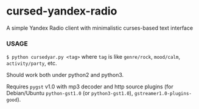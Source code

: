 # cursed-yandex-radio
A simple Yandex Radio client with minimalistic curses-based text interface

### USAGE
`$ python cursedyar.py <tag>`
where `tag` is like `genre/rock`, `mood/calm`, `activity/party`, etc.

Should work both under python2 and python3.

Requires `pygst` v1.0 with mp3 decoder and http source plugins (for Debian/Ubuntu `python-gst1.0` (or `python3-gst1.0`), `gstreamer1.0-plugins-good`).

